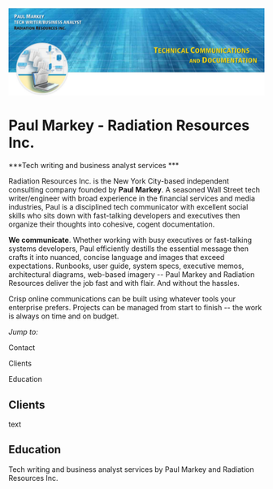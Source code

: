 ![Paul Markey banner](/images/GitHubBanner.jpg)


# Paul Markey - Radiation Resources Inc.
***Tech writing and business analyst services ***

Radiation Resources Inc. is the New York City-based independent consulting company founded by **Paul Markey**. A seasoned Wall Street tech writer/engineer with broad experience in the financial services and media industries, Paul is a disciplined tech communicator with excellent social skills who sits down with fast-talking developers and executives then organize their thoughts into cohesive, cogent documentation.

**We communicate**. Whether working with busy executives or fast-talking systems developers, Paul efficiently destills the essential message then crafts it into nuanced, concise language and images that exceed expectations. Runbooks, user guide, system specs, executive memos, architectural diagrams, web-based imagery -- Paul Markey and Radiation Resources deliver the job fast and with flair. And without the hassles. 

Crisp online communications can be built using whatever tools your enterprise prefers. Projects can be managed from start to finish -- the work is always on time and on budget. 

*Jump to:*

Contact

Clients

Education

## Clients

text

## Education



Tech writing and business analyst services by Paul Markey and Radiation Resources Inc. 
